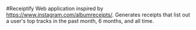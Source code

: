 #Receiptify
Web application inspired by https://www.instagram.com/albumreceipts/. Generates receipts that list out a user's top tracks in the past month, 6 months, and all time.
